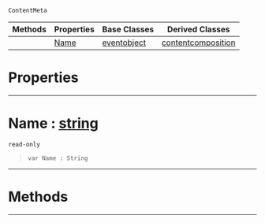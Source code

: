  `ContentMeta`

|Methods|Properties|Base Classes|Derived Classes|
|---|---|---|---|
| |[ Name](contentitem.md#name-zilch-engine-documen)|[eventobject](eventobject.md)|[contentcomposition](contentcomposition.md)|


 #  Properties


---  
 #  Name : [string](../nada_base_types/string.md)

 `read-only`

> 
> ```TS:Nada
> var Name : String


---  
 #  Methods


---  
 

 